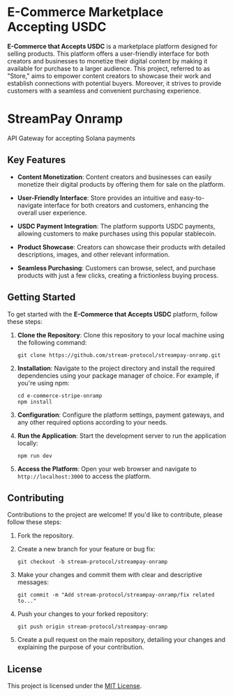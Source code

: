 # E-Commerce Marketplace Accepting USDC

**E-Commerce that Accepts USDC** is a marketplace platform designed for selling products. This platform offers a user-friendly interface for both creators and businesses to monetize their digital content by making it available for purchase to a larger audience. This project, referred to as "Store," aims to empower content creators to showcase their work and establish connections with potential buyers. Moreover, it strives to provide customers with a seamless and convenient purchasing experience.

# StreamPay Onramp
 API Gateway for accepting Solana payments

## Key Features

- **Content Monetization**: Content creators and businesses can easily monetize their digital products by offering them for sale on the platform.

- **User-Friendly Interface**: Store provides an intuitive and easy-to-navigate interface for both creators and customers, enhancing the overall user experience.

- **USDC Payment Integration**: The platform supports USDC payments, allowing customers to make purchases using this popular stablecoin.

- **Product Showcase**: Creators can showcase their products with detailed descriptions, images, and other relevant information.

- **Seamless Purchasing**: Customers can browse, select, and purchase products with just a few clicks, creating a frictionless buying process.

## Getting Started

To get started with the **E-Commerce that Accepts USDC** platform, follow these steps:

1. **Clone the Repository**: Clone this repository to your local machine using the following command:
   ```
   git clone https://github.com/stream-protocol/streampay-onramp.git
   ```

2. **Installation**: Navigate to the project directory and install the required dependencies using your package manager of choice. For example, if you're using npm:
   ```
   cd e-commerce-stripe-onramp
   npm install  
   ```

3. **Configuration**: Configure the platform settings, payment gateways, and any other required options according to your needs.

4. **Run the Application**: Start the development server to run the application locally:
   ```
   npm run dev
   ```

5. **Access the Platform**: Open your web browser and navigate to `http://localhost:3000` to access the platform.

## Contributing

Contributions to the project are welcome! If you'd like to contribute, please follow these steps:

1. Fork the repository.

2. Create a new branch for your feature or bug fix:
   ```      
   git checkout -b stream-protocol/streampay-onramp
   ```

3. Make your changes and commit them with clear and descriptive messages:
   ```
   git commit -m "Add stream-protocol/streampay-onramp/fix related to..."
   ```

4. Push your changes to your forked repository:
   ```
   git push origin stream-protocol/streampay-onramp
   ```

5. Create a pull request on the main repository, detailing your changes and explaining the purpose of your contribution.

## License

This project is licensed under the [MIT License](LICENSE). 
         

